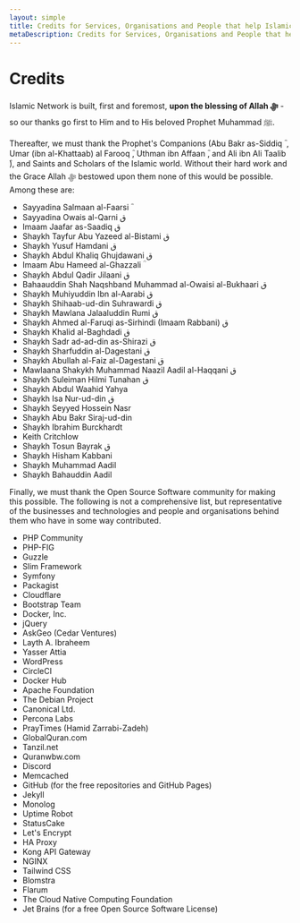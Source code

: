 ```yaml
---
layout: simple
title: Credits for Services, Organisations and People that help Islamic Network
metaDescription: Credits for Services, Organisations and People that help Islamic Network
---
```


# Credits

Islamic Network is built, first and foremost, **upon the blessing of Allah &#65019;** - so our thanks go 
first to Him and to His beloved Prophet Muhammad &#65018;.

Thereafter, we must thank the Prophet's Companions (Abu Bakr as-Siddiq &#1555;
, Umar (ibn al-Khattaab) al Farooq &#1555;, Uthman ibn Affaan &#1555;, and Ali ibn Ali Taalib &#1555;), and
Saints and Scholars of the Islamic world. Without their hard work and the Grace Allah &#65019; bestowed
upon them none of this would be possible. Among these are:

* Sayyadina Salmaan al-Faarsi &#1555;
* Sayyadina Owais al-Qarni ق
* Imaam Jaafar as-Saadiq ق
* Shaykh Tayfur Abu Yazeed al-Bistami ق
* Shaykh Yusuf Hamdani ق
* Shaykh Abdul Khaliq Ghujdawani ق
* Imaam Abu Hameed al-Ghazzali &#1554;
* Shaykh Abdul Qadir Jilaani ق
* Bahaauddin Shah Naqshband Muhammad al-Owaisi al-Bukhaari ق
* Shaykh Muhiyuddin Ibn al-Aarabi ق
* Shaykh Shihaab-ud-din Suhrawardi ق
* Shaykh Mawlana Jalaaluddin Rumi ق
* Shaykh Ahmed al-Faruqi as-Sirhindi (Imaam Rabbani) ق
* Shaykh Khalid al-Baghdadi ق
* Shaykh Sadr ad-ad-din as-Shirazi ق
* Shaykh Sharfuddin al-Dagestani ق
* Shaykh Abullah al-Faiz al-Dagestani ق
* Mawlaana Shakykh Muhammad Naazil Aadil al-Haqqani ق
* Shaykh Suleiman Hilmi Tunahan ق
* Shaykh Abdul Waahid Yahya 
* Shaykh Isa Nur-ud-din ق
* Shaykh Seyyed Hossein Nasr
* Shaykh Abu Bakr Siraj-ud-din
* Shaykh Ibrahim Burckhardt
* Keith Critchlow
* Shaykh Tosun Bayrak ق
* Shaykh Hisham Kabbani
* Shaykh Muhammad Aadil
* Shaykh Bahauddin Aadil

Finally, we must thank the Open Source Software community for making this possible. The 
following is not a comprehensive list, but representative of the businesses and technologies and people and 
organisations behind them who have in some way contributed.

* PHP Community
* PHP-FIG
* Guzzle
* Slim Framework
* Symfony
* Packagist
* Cloudflare
* Bootstrap Team
* Docker, Inc.
* jQuery
* AskGeo (Cedar Ventures)
* Layth A. Ibraheem
* Yasser Attia
* WordPress
* CircleCI
* Docker Hub
* Apache Foundation
* The Debian Project
* Canonical Ltd.
* Percona Labs
* PrayTimes (Hamid Zarrabi-Zadeh)
* GlobalQuran.com
* Tanzil.net
* Quranwbw.com
* Discord
* Memcached
* GitHub (for the free repositories and GitHub Pages)
* Jekyll
* Monolog
* Uptime Robot
* StatusCake
* Let's Encrypt
* HA Proxy
* Kong API Gateway
* NGINX
* Tailwind CSS
* Blomstra
* Flarum
* The Cloud Native Computing Foundation
* Jet Brains (for a free Open Source Software License)




